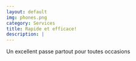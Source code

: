 ```yaml
---
layout: default
img: phones.png
category: Services
title: Rapide et efficace!
description: |
---
```

   Un excellent passe partout pour toutes occasions